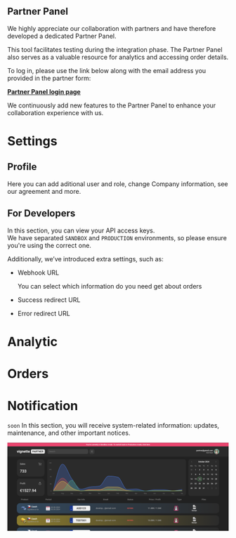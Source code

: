 ## Partner Panel

We highly appreciate our collaboration with partners and have therefore developed a dedicated Partner Panel.

This tool facilitates testing during the integration phase.
The Partner Panel also serves as a valuable resource for analytics and accessing order details.

To log in, please use the link below along with the email address you provided in the partner form:

[**Partner Panel login page**](https://www.e-vignette.app)

We continuously add new features to the Partner Panel to enhance your collaboration experience with us.

# **Settings**

## Profile

Here you can add aditional user and role, change Company information, see our agreement and more.

## For Developers

In this section, you can view your API access keys.  
We have separated `SANDBOX` and `PRODUCTION` environments, so please ensure you're using the correct one.

Additionally, we’ve introduced extra settings, such as:

- Webhook URL

  You can select which information do you need get about orders

- Success redirect URL
- Error redirect URL



# **Analytic**

# **Orders**

# **Notification**

`soon` In this section, you will receive system-related information: updates, maintenance, and other important notices.

![APIs list](../public/media/sandbox.png)